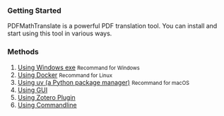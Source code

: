 ### Getting Started

PDFMathTranslate is a powerful PDF translation tool. You can install and start using this tool in various ways.

### Methods

1. [Using Windows exe](./INSTALLATION_winexe.md) <small>Recommand for Windows</small>
2. [Using Docker](./INSTALLATION_docker.md) <small>Recommand for Linux</small>
3. [Using uv (a Python package manager)](./INSTALLATION_uv.md) <small>Recommand for macOS</small>
4. [Using GUI](./INSTALLATION_gui.md)
5. [Using Zotero Plugin](./INSTALLATION_zotero-plugin.md)
6. [Using Commandline](./INSTALLATION_commandline.md)